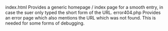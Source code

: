 

index.html      Provides a generic homepage / index page for a smooth entry, in case the suer only typed the short form of the URL.
error404.php   Provides an error page which also mentions the URL which was not found. This is needed for some forms of debugging.


